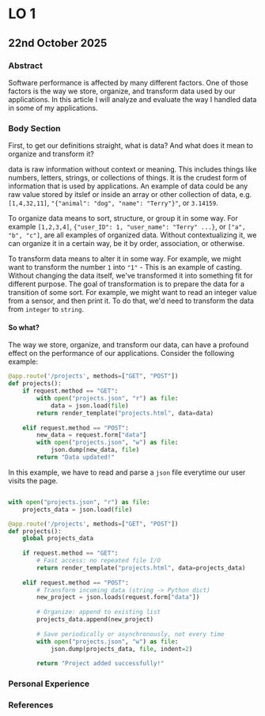 # LO 1

## 22nd October 2025

### Abstract

Software performance is affected by many different factors. One of those factors is the way we store, organize, and transform data used by our applications. In this article I will analyze and evaluate the way I handled data in some of my applications.

### Body Section

First, to get our definitions straight, what is data? And what does it mean to organize and transform it?

data is raw information without context or meaning. This includes things like numbers, letters, strings, or collections of things. It is the crudest form of information that is used by applications. An example of data could be any raw value stored by itslef or inside an array or other collection of data, e.g. `[1,4,32,11]`, `"{"animal": "dog", "name": "Terry"}"`, or `3.14159`. 

To organize data means to sort, structure, or group it in some way. For example `[1,2,3,4]`, `{"user_ID": 1, "user_name": "Terry" ...}`, or `["a", "b", "c"]`, are all examples of organized data. Without contextualizing it, we can organize it in a certain way, be it by order, association, or otherwise. 

To transform data means to alter it in some way. For example, we might want to transform the number `1` into `"1"` - This is an example of casting. Without changing the data itself, we've transformed it into something fit for different purpose. The goal of transformation is to prepare the data for a transition of some sort. For example, we might want to read an integer value from a sensor, and then print it. To do that, we'd need to transform the data from `integer` to `string`.



#### So what?

The way we store, organize, and transform our data, can have a profound effect on the performance of our applications. Consider the following example:

```python
@app.route('/projects', methods=["GET", "POST"])
def projects():
    if request.method == "GET":
        with open("projects.json", "r") as file:
            data = json.load(file)
        return render_template("projects.html", data=data)
    
    elif request.method == "POST":
        new_data = request.form["data"]
        with open("projects.json", "w") as file:
            json.dump(new_data, file)
        return "Data updated!"

```

In this example, we have to read and parse a `json` file everytime our user visits the page. 



```python

with open("projects.json", "r") as file:
    projects_data = json.load(file)

@app.route('/projects', methods=["GET", "POST"])
def projects():
    global projects_data
    
    if request.method == "GET":
        # Fast access: no repeated file I/O
        return render_template("projects.html", data=projects_data)
    
    elif request.method == "POST":
        # Transform incoming data (string -> Python dict)
        new_project = json.loads(request.form["data"])
        
        # Organize: append to existing list
        projects_data.append(new_project)
        
        # Save periodically or asynchronously, not every time
        with open("projects.json", "w") as file:
            json.dump(projects_data, file, indent=2)
        
        return "Project added successfully!"

```

### Personal Experience



### References


